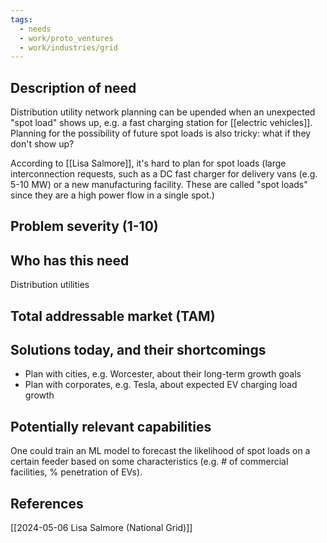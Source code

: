 ```yaml
---
tags:
  - needs
  - work/proto_ventures
  - work/industries/grid
---
```

## Description of need
Distribution utility network planning can be upended when an unexpected "spot load" shows up, e.g. a fast charging station for [[electric vehicles]]. Planning for the possibility of future spot loads is also tricky: what if they don't show up?

According to [[Lisa Salmore]], it's hard to plan for spot loads (large interconnection requests, such as a DC fast charger for delivery vans (e.g. 5-10 MW) or a new manufacturing facility. These are called "spot loads" since they are a high power flow in a single spot.)

## Problem severity (1-10)


## Who has this need
Distribution utilities


## Total addressable market (TAM)


## Solutions today, and their shortcomings
- Plan with cities, e.g. Worcester, about their long-term growth goals 
- Plan with corporates, e.g. Tesla, about expected EV charging load growth 


## Potentially relevant capabilities
One could train an ML model to forecast the likelihood of spot loads on a certain feeder based on some characteristics (e.g. # of commercial facilities, % penetration of EVs).

## References
[[2024-05-06 Lisa Salmore (National Grid)]]